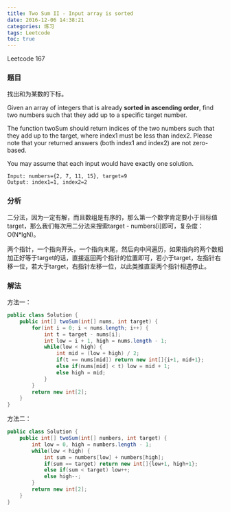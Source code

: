 ```yaml
---
title: Two Sum II - Input array is sorted
date: 2016-12-06 14:38:21
categories: 练习
tags: Leetcode
toc: true
---
```


Leetcode 167

### 题目

找出和为某数的下标。

Given an array of integers that is already __sorted in ascending order__, find two numbers such that they add up to a specific target number.

The function twoSum should return indices of the two numbers such that they add up to the target, where index1 must be less than index2. Please note that your returned answers (both index1 and index2) are not zero-based.

You may assume that each input would have exactly one solution.

```
Input: numbers={2, 7, 11, 15}, target=9
Output: index1=1, index2=2
```

### 分析

二分法，因为一定有解，而且数组是有序的，那么第一个数字肯定要小于目标值target，那么我们每次用二分法来搜索target - numbers[i]即可，复杂度：O(N*lgN)。

两个指针，一个指向开头，一个指向末尾，然后向中间遍历，如果指向的两个数相加正好等于target的话，直接返回两个指针的位置即可，若小于target，左指针右移一位，若大于target，右指针左移一位，以此类推直至两个指针相遇停止。

### 解法

方法一：

```java
public class Solution {
    public int[] twoSum(int[] nums, int target) {
        for(int i = 0; i < nums.length; i++) {
            int t = target - nums[i];
            int low = i + 1, high = nums.length - 1;
            while(low < high) {
                int mid = (low + high) / 2;
                if(t == nums[mid]) return new int[]{i+1, mid+1};
                else if(nums[mid] < t) low = mid + 1;
                else high = mid;
            }
        }
        return new int[2];
    }
}
```

方法二：

```java
public class Solution {
    public int[] twoSum(int[] numbers, int target) {
        int low = 0, high = numbers.length - 1;
        while(low < high) {
            int sum = numbers[low] + numbers[high];
            if(sum == target) return new int[]{low+1, high+1};
            else if(sum < target) low++;
            else high--;
        }
        return new int[2];
    }
}
```